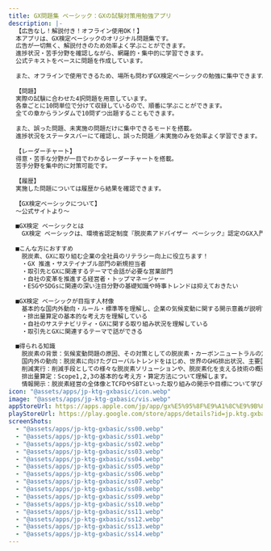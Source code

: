 ```yaml
---
title: GX問題集 ベーシック：GXの試験対策用勉強アプリ
description: |-
  【広告なし！解説付き！オフライン使用OK！】
  本アプリは、GX検定ベーシックのオリジナル問題集です。
  広告が一切無く、解説付きのため効率よく学ぶことができます。
  進捗状況・苦手分野を確認しながら、網羅的・集中的に学習できます。
  公式テキストをベースに問題を作成しています。
  
  また、オフラインで使用できるため、場所も問わずGX検定ベーシックの勉強に集中できます。
  
  【問題】
  実際の試験に合わせた4択問題を用意しています。
  各章ごとに10問単位で分けて収録しているので、順番に学ぶことができます。
  全ての章からランダムで10問ずつ出題することもできます。
  
  また、誤った問題、未実施の問題だけに集中できるモードを搭載。
  進捗状況をステータスバーにて確認し、誤った問題／未実施のみを効率よく学習できます。
  
  【レーダーチャート】
  得意・苦手な分野が一目でわかるレーダーチャートを搭載。
  苦手分野を集中的に対策可能です。
  
  【履歴】
  実施した問題については履歴から結果を確認できます。
  
  【GX検定ベーシックについて】
  〜公式サイトより〜
  
  ■GX検定 ベーシックとは
  　GX検定 ベーシックは、環境省認定制度『脱炭素アドバイザー ベーシック』認定のGX入門レベルの検定です。脱炭素社会、サスティナビリティ経営時代の共通リテラシーとして身につけておくべき内容を網羅的に抑え、断片的なキーワード理解から抜け出しGXの体系的な基礎知識を習得できます。全社員のリテラシーを底上げし、GXの取り組みを加速させる一歩としても有効です。
  
  ■こんな方におすすめ
  　脱炭素、GXに取り組む企業の全社員のリテラシー向上に役立ちます！
  　・GX 推進・サステイナブル部門の新規担当者
  　・取引先とGXに関連するテーマで会話が必要な営業部門
  　・自社の変革を推進する経営者・トップマネージャー
  　・ESGやSDGsに関連の深い注目分野の基礎知識や時事トレンドは抑えておきたい
  
  ■GX検定 ベーシックが目指す人材像
  　基本的な国内外動向・ルール・標準等を理解し、企業の気候変動に関する開示意義が説明できる
  　・排出量算定の基本的な考え方を理解している
  　・自社のサステナビリティ・GXに関する取り組み状況を理解している
  　・取引先とGXに関連するテーマで話ができる
  
  ■得られる知識
  　脱炭素の背景：気候変動問題の原因、その対策としての脱炭素・カーボンニュートラルの定義と関連する国際団体・会議について学びます。
  　国内外の動向：脱炭素に向けたグローバルトレンドをはじめ、世界のGHG排出状況、主要国の炭素生産性・削減目標・対策、及び日本の2050年カーボンニュートラル宣言と関連政策・戦略について解説します。
  　削減実行：削減手段としての様々な脱炭素ソリューションや、脱炭素化を支える技術の概要をさらいます。
  　排出量算定：Scope1,2,3の基本的な考え方・算定方法について理解します。
  　情報開示：脱炭素経営の全体像とTCFDやSBTといった取り組みの開示や目標について学びます。
icon: "@assets/apps/jp-ktg-gxbasic/icon.webp"
image: "@assets/apps/jp-ktg-gxbasic/vis.webp"
appStoreUrl: https://apps.apple.com/jp/app/gx%E5%95%8F%E9%A1%8C%E9%9B%86-%E3%83%99%E3%83%BC%E3%82%B7%E3%83%83%E3%82%AF-gx%E3%81%AE%E8%A9%A6%E9%A8%93%E5%AF%BE%E7%AD%96%E7%94%A8%E5%8B%89%E5%BC%B7%E3%82%A2%E3%83%97%E3%83%AA/id6590616951
playStoreUrl: https://play.google.com/store/apps/details?id=jp.ktg.gxbasic
screenShots:
  - "@assets/apps/jp-ktg-gxbasic/ss00.webp"
  - "@assets/apps/jp-ktg-gxbasic/ss01.webp"
  - "@assets/apps/jp-ktg-gxbasic/ss02.webp"
  - "@assets/apps/jp-ktg-gxbasic/ss03.webp"
  - "@assets/apps/jp-ktg-gxbasic/ss04.webp"
  - "@assets/apps/jp-ktg-gxbasic/ss05.webp"
  - "@assets/apps/jp-ktg-gxbasic/ss06.webp"
  - "@assets/apps/jp-ktg-gxbasic/ss07.webp"
  - "@assets/apps/jp-ktg-gxbasic/ss08.webp"
  - "@assets/apps/jp-ktg-gxbasic/ss09.webp"
  - "@assets/apps/jp-ktg-gxbasic/ss10.webp"
  - "@assets/apps/jp-ktg-gxbasic/ss11.webp"
  - "@assets/apps/jp-ktg-gxbasic/ss12.webp"
  - "@assets/apps/jp-ktg-gxbasic/ss13.webp"
  - "@assets/apps/jp-ktg-gxbasic/ss14.webp"
---
```


